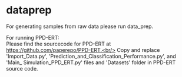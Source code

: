 # dataprep

For generating samples from raw data please run data_prep.




For running PPD-ERT:<br/>
Please find the sourcecode for PPD-ERT at https://github.com/paperepo/PPD-ERT.<br/>
Copy and replace 'Import_Data.py', 'Prediction_and_Classification_Performance.py', and 'Main_ Simulation_PPD_ERT.py' files and 'Datasets' folder in PPD-ERT source code.
